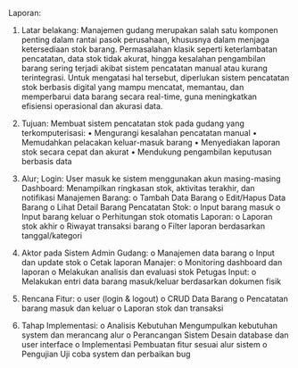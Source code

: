 Laporan: 
1.	Latar belakang:
Manajemen gudang merupakan salah satu komponen penting dalam rantai pasok perusahaan, khususnya dalam menjaga ketersediaan stok barang. Permasalahan klasik seperti keterlambatan pencatatan, data stok tidak akurat, hingga kesalahan pengambilan barang sering terjadi akibat sistem pencatatan manual atau kurang terintegrasi. Untuk mengatasi hal tersebut, diperlukan sistem pencatatan stok berbasis digital yang mampu mencatat, memantau, dan memperbarui data barang secara real-time, guna meningkatkan efisiensi operasional dan akurasi data.
2.	Tujuan:
Membuat sistem pencatatan stok pada gudang yang terkomputerisasi:
•	Mengurangi kesalahan pencatatan manual
•	Memudahkan pelacakan keluar-masuk barang
•	Menyediakan laporan stok secara cepat dan akurat
•	Mendukung pengambilan keputusan berbasis data
3.	Alur;
Login: User masuk ke sistem menggunakan akun masing-masing
Dashboard: Menampilkan ringkasan stok, aktivitas terakhir, dan notifikasi
Manajemen Barang:
o	Tambah Data Barang
o	Edit/Hapus Data Barang
o	Lihat Detail Barang
Pencatatan Stok:
o	Input barang masuk
o	Input barang keluar
o	Perhitungan stok otomatis
Laporan:
o	Laporan stok akhir
o	Riwayat transaksi barang
o	Filter laporan berdasarkan tanggal/kategori

4.	 Aktor pada Sistem
Admin Gudang:
o	Manajemen data barang
o	Input dan update stok
o	Cetak laporan
Manajer:
o	Monitoring dashboard dan laporan
o	Melakukan analisis dan evaluasi stok
Petugas Input:
o	Melakukan entri data barang masuk/keluar berdasarkan dokumen fisik
5.	Rencana Fitur:
o	user (login & logout)
o	CRUD Data Barang 
o	Pencatatan barang masuk dan keluar 
o	Laporan stok dan transaksi

6.	Tahap Implementasi:
o	Analisis Kebutuhan
Mengumpulkan kebutuhan system dan merancang alur
o	Perancangan Sistem
Desain database dan user interface
o	Implementasi
Pembuatan fitur sesuai alur sistem
o	Pengujian
Uji coba system dan perbaikan bug

